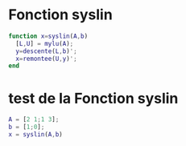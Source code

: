 # Fonction syslin
```Matlab
function x=syslin(A,b)
  [L,U] = mylu(A);
  y=descente(L,b)';
  x=remontee(U,y)';
end
```
# test de la Fonction syslin
```Matlab
A = [2 1;1 3];
b = [1;0];
x = syslin(A,b)
```

